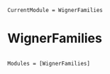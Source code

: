 ```@meta
CurrentModule = WignerFamilies
```

# WignerFamilies

```@index
```

```@autodocs
Modules = [WignerFamilies]
```
